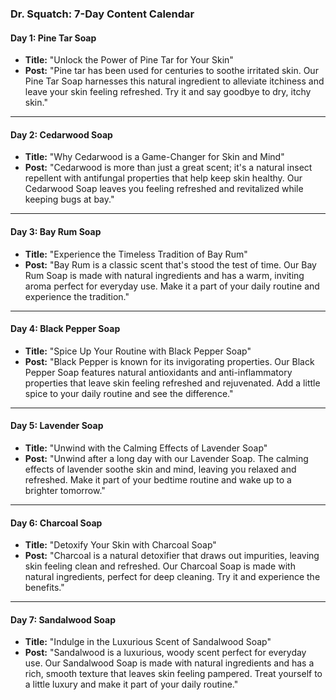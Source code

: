 ### **Dr. Squatch: 7-Day Content Calendar**

#### **Day 1: Pine Tar Soap**
*   **Title:** "Unlock the Power of Pine Tar for Your Skin"
*   **Post:** "Pine tar has been used for centuries to soothe irritated skin. Our Pine Tar Soap harnesses this natural ingredient to alleviate itchiness and leave your skin feeling refreshed. Try it and say goodbye to dry, itchy skin."

---
#### **Day 2: Cedarwood Soap**
*   **Title:** "Why Cedarwood is a Game-Changer for Skin and Mind"
*   **Post:** "Cedarwood is more than just a great scent; it's a natural insect repellent with antifungal properties that help keep skin healthy. Our Cedarwood Soap leaves you feeling refreshed and revitalized while keeping bugs at bay."

---
#### **Day 3: Bay Rum Soap**
*   **Title:** "Experience the Timeless Tradition of Bay Rum"
*   **Post:** "Bay Rum is a classic scent that's stood the test of time. Our Bay Rum Soap is made with natural ingredients and has a warm, inviting aroma perfect for everyday use. Make it a part of your daily routine and experience the tradition."

---
#### **Day 4: Black Pepper Soap**
*   **Title:** "Spice Up Your Routine with Black Pepper Soap"
*   **Post:** "Black Pepper is known for its invigorating properties. Our Black Pepper Soap features natural antioxidants and anti-inflammatory properties that leave skin feeling refreshed and rejuvenated. Add a little spice to your daily routine and see the difference."

---
#### **Day 5: Lavender Soap**
*   **Title:** "Unwind with the Calming Effects of Lavender Soap"
*   **Post:** "Unwind after a long day with our Lavender Soap. The calming effects of lavender soothe skin and mind, leaving you relaxed and refreshed. Make it part of your bedtime routine and wake up to a brighter tomorrow."

---
#### **Day 6: Charcoal Soap**
*   **Title:** "Detoxify Your Skin with Charcoal Soap"
*   **Post:** "Charcoal is a natural detoxifier that draws out impurities, leaving skin feeling clean and refreshed. Our Charcoal Soap is made with natural ingredients, perfect for deep cleaning. Try it and experience the benefits."

---
#### **Day 7: Sandalwood Soap**
*   **Title:** "Indulge in the Luxurious Scent of Sandalwood Soap"
*   **Post:** "Sandalwood is a luxurious, woody scent perfect for everyday use. Our Sandalwood Soap is made with natural ingredients and has a rich, smooth texture that leaves skin feeling pampered. Treat yourself to a little luxury and make it part of your daily routine."